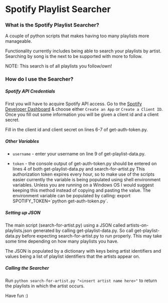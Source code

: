# Spotify Playlist Searcher

### What is the Spotify Playlist Searcher?

A couple of python scripts that makes having too many playlists more manageable.

Functionality currently includes being able to search your playlists by artist.
Searching by song is the next to be supported with more to follow.

NOTE: This search is of all playlists you follow/own!

### How do I use the Searcher?

##### Spotify API Credentials

First you will have to acquire Spotify API access.  Go to the [Spotify Developer Dashboard](https://developer.spotify.com/dashboard/)
& choose either `Create an App` or `Create a Client ID`.  Once you fill out some information you will be given a client id and a client secret.

Fill in the client id and client secret on lines 6-7 of get-auth-token.py.

##### Other Variables

- `username` - enter your username on line 9 of get-playlist-data.py.

-  `token` - the console output of get-auth-token.py should be entered on lines 4 of both get-playlist-data.py and search-for-artist.py
    This authorization token expires every hour, so to make use of the scripts easier currently the variable is being populated using shell environment variables.
    Unless you are running on a Windows OS I would suggest keeping this method instead of copying and pasting the value.
    The environment variable can be populated by calling: export SPOTIFY_TOKEN=\`python get-auth-token.py\`.

##### Setting up JSON

The main script (search-for-artist.py) using a JSON called artists-on-playlists.json generated by calling get-playlist-data.py.  So call get-playlist-data.py
before expecting search-for-artist.py to run properly.  This may take some time depending on how many playlists you have.

The JSON is populated by a dictionary with keys being artist identifiers and values being a list of playlist identifiers that the artists appear on.

##### Calling the Searcher

Run ```python search-for-artist.py "<insert artist name here>"``` to return the playlists in which the artist occurs.

Have fun :)
